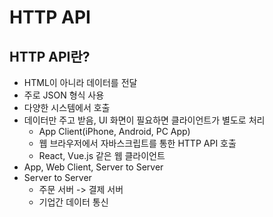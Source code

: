 # HTTP API

## **HTTP API란?**

- HTML이 아니라 데이터를 전달
- 주로 JSON 형식 사용
- 다양한 시스템에서 호출
- 데이터만 주고 받음, UI 화면이 필요하면 클라이언트가 별도로 처리
  - App Client(iPhone, Android, PC App)
  - 웹 브라우저에서 자바스크립트를 통한 HTTP API 호출
  - React, Vue.js 같은 웹 클라이언트
- App, Web Client, Server to Server
- Server to Server
  - 주문 서버 -> 결제 서버
  - 기업간 데이터 통신
